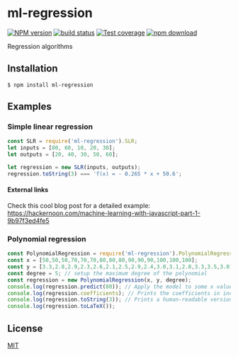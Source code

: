 # ml-regression

  [![NPM version][npm-image]][npm-url]
  [![build status][travis-image]][travis-url]
  [![Test coverage][coveralls-image]][coveralls-url]
  [![npm download][download-image]][download-url]

Regression algorithms

## Installation

`$ npm install ml-regression`

## Examples

### Simple linear regression

```js
const SLR = require('ml-regression').SLR;
let inputs = [80, 60, 10, 20, 30];
let outputs = [20, 40, 30, 50, 60];

let regression = new SLR(inputs, outputs);
regression.toString(3) === 'f(x) = - 0.265 * x + 50.6';
```

#### External links

Check this cool blog post for a detailed example:
https://hackernoon.com/machine-learning-with-javascript-part-1-9b97f3ed4fe5

### Polynomial regression

```js
const PolynomialRegression = require('ml-regression').PolynomialRegression;
const x = [50,50,50,70,70,70,80,80,80,90,90,90,100,100,100];
const y = [3.3,2.8,2.9,2.3,2.6,2.1,2.5,2.9,2.4,3.0,3.1,2.8,3.3,3.5,3.0];
const degree = 5; // setup the maximum degree of the polynomial 
const regression = new PolynomialRegression(x, y, degree);
console.log(regression.predict(80)); // Apply the model to some x value. Prints 2.6. 
console.log(regression.coefficients); // Prints the coefficients in increasing order of power (from 0 to degree). 
console.log(regression.toString(3)); // Prints a human-readable version of the function. 
console.log(regression.toLaTeX());
```

## License

  [MIT](./LICENSE)

[npm-image]: https://img.shields.io/npm/v/ml-regression.svg?style=flat-square
[npm-url]: https://npmjs.org/package/ml-regression
[travis-image]: https://img.shields.io/travis/mljs/regression/master.svg?style=flat-square
[travis-url]: https://travis-ci.org/mljs/regression
[coveralls-image]: https://img.shields.io/coveralls/mljs/regression.svg?style=flat-square
[coveralls-url]: https://coveralls.io/github/mljs/regression
[download-image]: https://img.shields.io/npm/dm/ml-regression.svg?style=flat-square
[download-url]: https://npmjs.org/package/ml-regression
